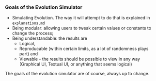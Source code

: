 ### Goals of the Evolution Simulator

* Simulating Evolution. The way it will attempt to do that is explained in `explanations.md`
* Being modular: allowing users to tweak certain values or constants to change the process;
* Being understandable: the results are
    - Logical,
    - Reproducable (within certain limits, as a lot of randomness plays part) and
    - Viewable - the results should be possible to view in any way
    (Graphical UI, Textual UI, or anything that seems logical)

The goals of the evolution simulator are of course, always up to change.
